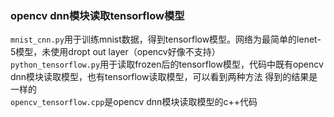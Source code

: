 ### opencv dnn模块读取tensorflow模型
  ```mnist_cnn.py```用于训练mnist数据，得到tensorflow模型。网络为最简单的lenet-5模型，未使用dropt out layer（opencv好像不支持）  
  ```python_tensorflow.py```用于读取frozen后的tensorflow模型，代码中既有opencv dnn模块读取模型，也有tensorflow读取模型，可以看到两种方法
得到的结果是一样的  
  ```opencv_tensorflow.cpp```是opencv dnn模块读取模型的c++代码
